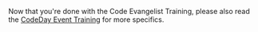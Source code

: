 Now that you're done with the Code Evangelist Training, please also read the [CodeDay Event Training](https://codeday.training.srnd.org/) for more specifics.

